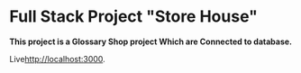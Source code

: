 # Full Stack Project "Store House"

**This project is a Glossary Shop project Which are Connected to database.**

Live[http://localhost:3000](http://localhost:3000).